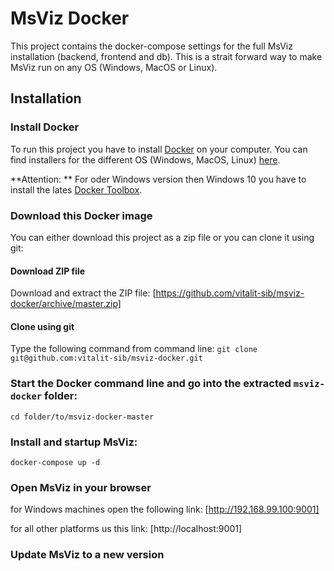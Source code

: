 # MsViz Docker

This project contains the docker-compose settings for the full MsViz installation (backend, frontend and db). This is a strait forward way to make MsViz run on any OS (Windows, MacOS or Linux).

## Installation

### Install Docker

To run this project you have to install [Docker](https://www.docker.com) on your computer. You can find installers for the different OS (Windows, MacOS, Linux) [here](https://docs.docker.com/engine/installation/).

**Attention: ** For oder Windows version then Windows 10 you have to install the lates [Docker Toolbox](https://github.com/docker/toolbox/releases/latest).

### Download this Docker image

You can either download this project as a zip file or you can clone it using git:

#### Download ZIP file
Download and extract the ZIP file:
[https://github.com/vitalit-sib/msviz-docker/archive/master.zip]

#### Clone using git
Type the following command from command line:
`git clone git@github.com:vitalit-sib/msviz-docker.git`

### Start the Docker command line and go into the extracted `msviz-docker` folder:

`cd folder/to/msviz-docker-master`

### Install and startup MsViz:

`docker-compose up -d`

### Open MsViz in your browser

for Windows machines open the following link:
[http://192.168.99.100:9001]

for all other platforms us this link:
[http://localhost:9001]

### Update MsViz to a new version


